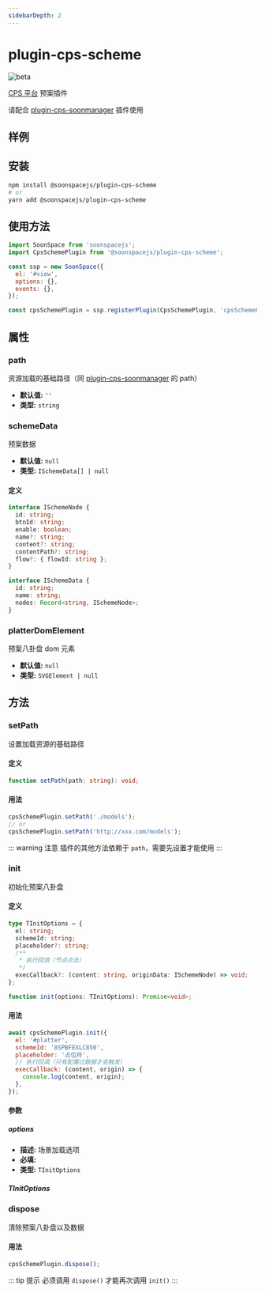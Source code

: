 ```yaml
---
sidebarDepth: 2
---
```


# plugin-cps-scheme

![beta](https://img.shields.io/npm/v/@soonspacejs/plugin-cps-scheme/latest.svg)

[CPS 平台](https://sooncps.xwbuilders.com/workspace/manager) 预案插件

请配合 [plugin-cps-soonmanager](./cps-soonmanager.html) 插件使用

## 样例

<Docs-Iframe src="plugin/cpsScheme.html" />

## 安装

```bash
npm install @soonspacejs/plugin-cps-scheme
# or
yarn add @soonspacejs/plugin-cps-scheme
```

## 使用方法

```js {2,10}
import SoonSpace from 'soonspacejs';
import CpsSchemePlugin from '@soonspacejs/plugin-cps-scheme';

const ssp = new SoonSpace({
  el: '#view',
  options: {},
  events: {},
});

const cpsSchemePlugin = ssp.registerPlugin(CpsSchemePlugin, 'cpsSchemePlugin');
```

## 属性

### path

资源加载的基础路径（同 [plugin-cps-soonmanager](./cps-soonmanager.html#path) 的 path）

- **默认值:** `''`
- **类型:** `string`

### schemeData

预案数据

- **默认值:** `null`
- **类型:** `ISchemeData[] | null`

#### 定义

```ts
interface ISchemeNode {
  id: string;
  btnId: string;
  enable: boolean;
  name?: string;
  content?: string;
  contentPath?: string;
  flow?: { flowId: string };
}

interface ISchemeData {
  id: string;
  name: string;
  nodes: Record<string, ISchemeNode>;
}
```

### platterDomElement

预案八卦盘 dom 元素

- **默认值:** `null`
- **类型:** `SVGElement | null`

## 方法

### setPath

设置加载资源的基础路径

#### 定义

```ts
function setPath(path: string): void;
```

#### 用法

```js
cpsSchemePlugin.setPath('./models');
// or
cpsSchemePlugin.setPath('http://xxx.com/models');
```

::: warning 注意
插件的其他方法依赖于 `path`，需要先设置才能使用
:::

### init

初始化预案八卦盘

#### 定义

```ts
type TInitOptions = {
  el: string;
  schemeId: string;
  placeholder?: string;
  /**
   * 执行回调（节点点击）
   */
  execCallback?: (content: string, originData: ISchemeNode) => void;
};

function init(options: TInitOptions): Promise<void>;
```

#### 用法

```js
await cpsSchemePlugin.init({
  el: '#platter',
  schemeId: '8SPBFEXLC850',
  placeholder: '占位符',
  // 执行回调（只有配置过数据才会触发）
  execCallback: (content, origin) => {
    console.log(content, origin);
  },
});
```

#### 参数

##### options

- **描述:** 场景加载选项
- **必填:** <Base-RequireIcon :isRequire="false"/>
- **类型:** `TInitOptions`

##### TInitOptions

<Docs-Table
    :data="[
      { prop: 'el', desc: '装载八卦盘的元素选择器', type: 'string', require: true, default: '' },
      { prop: 'schemeId', desc: '预案 id', type: 'string', require: true, default: '' },
      { prop: 'placeholder', desc: '未配置的预案按钮占位符', type: 'string', require: false, default: '你好，世界' },
      { prop: 'execCallback', desc: '按钮点击回调', type: 'TInitOptions[execCallback]', require: false, default: '' },
    ]"
/>

### dispose

清除预案八卦盘以及数据

#### 用法

```js
cpsSchemePlugin.dispose();
```

::: tip 提示
必须调用 `dispose()` 才能再次调用 `init()`
:::
